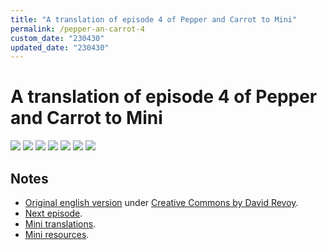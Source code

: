 ```yaml
---
title: "A translation of episode 4 of Pepper and Carrot to Mini"
permalink: /pepper-an-carrot-4
custom_date: "230430"
updated_date: "230430"
---
```


# A translation of episode 4 of Pepper and Carrot to Mini

![](/assets/images/pepper_carrot_04_00.png)
![](/assets/images/pepper_carrot_04_01.png)
![](/assets/images/pepper_carrot_04_02.png)
![](/assets/images/pepper_carrot_04_03.png)
![](/assets/images/pepper_carrot_04_04.png)
![](/assets/images/pepper_carrot_04_06.png)
![](/assets/images/pepper_carrot_04_07.png)

## Notes

- [Original english version](https://www.peppercarrot.com/en/webcomic/ep04_Stroke-of-genius.html) under [Creative Commons by David Revoy](https://creativecommons.org/licenses/by/4.0/).
- [Next episode](/pepper-an-carrot-5).
- [Mini translations](/mini-translations).
- [Mini resources](/mini-resources).
